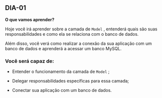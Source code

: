 ## DIA-01

**O que vamos aprender?**

Hoje você irá aprender sobre a camada de  `Model`  , entenderá quais são suas responsabilidades e como ela se relaciona com o banco de dados.

Além disso, você verá como realizar a conexão da sua aplicação com um banco de dados e aprenderá a acessar um banco MySQL.

### Você será capaz de:


-   Entender o funcionamento da camada de  `Model`  ;
    
-   Delegar responsabilidades específicas para essa camada;
    
-   Conectar sua aplicação com um banco de dados.
